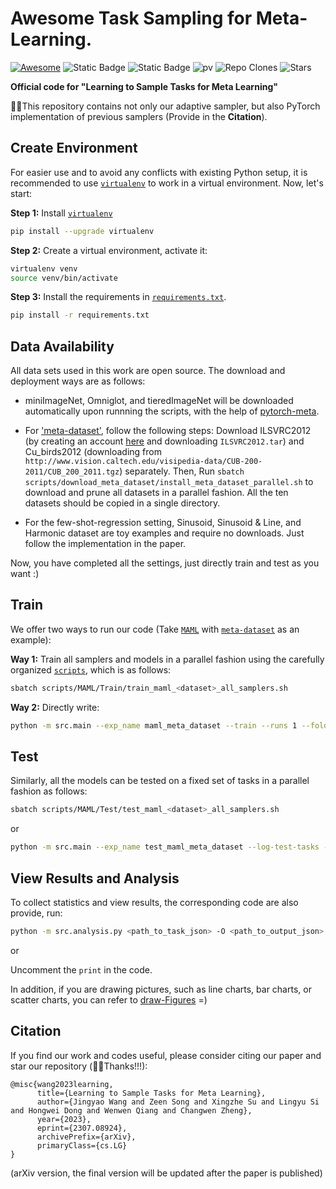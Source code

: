 # Awesome Task Sampling for Meta-Learning. 
[![Awesome](https://awesome.re/badge.svg)](https://awesome.re) 
![Static Badge](https://img.shields.io/badge/Meta_Learning-Task_Sampling-blue)
![Static Badge](https://img.shields.io/badge/to_be_continue-orange)
![pv](https://pageview.vercel.app/?github_user=WangJingyao07/Adaptive-Sampler)
![Repo Clones](https://img.shields.io/badge/Clones-41-blue)
![Stars](https://img.shields.io/github/stars/WangJingyao07/Adaptive-Sampler)

**Official code for "Learning to Sample Tasks for Meta Learning"**

🥇🌈This repository contains not only our adaptive sampler, but also PyTorch implementation of previous samplers (Provide in the **Citation**). 

## Create Environment

For easier use and to avoid any conflicts with existing Python setup, it is recommended to use [`virtualenv`](https://docs.python-guide.org/dev/virtualenvs/) to work in a virtual environment. Now, let's start:

**Step 1:** Install [`virtualenv`](https://docs.python-guide.org/dev/virtualenvs/)

```bash
pip install --upgrade virtualenv
```

**Step 2:** Create a virtual environment, activate it:

```bash
virtualenv venv
source venv/bin/activate
```

**Step 3:** Install the requirements in [`requirements.txt`](requirements.txt).

```bash
pip install -r requirements.txt
```

## Data Availability

All data sets used in this work are open source. The download and deployment ways are as follows:
​
* miniImageNet, Omniglot, and tieredImageNet will be downloaded automatically upon runnning the scripts, with the help of [pytorch-meta](https://github.com/tristandeleu/pytorch-meta).

* For ['meta-dataset'](https://github.com/google-research/meta-dataset/blob/e95c50658e4260b2ede08ede1129827b08477f1a/prepare_all_datasets.sh), follow the following steps: Download ILSVRC2012 (by creating an account [here](https://image-net.org/challenges/LSVRC/2012/index.php) and downloading `ILSVRC2012.tar`) and Cu_birds2012 (downloading from `http://www.vision.caltech.edu/visipedia-data/CUB-200-2011/CUB_200_2011.tgz`) separately. Then, Run `sbatch scripts/download_meta_dataset/install_meta_dataset_parallel.sh` to download and prune all datasets in a parallel fashion. All the ten datasets should be copied in a single directory.

* For the few-shot-regression setting, Sinusoid, Sinusoid & Line, and Harmonic dataset are toy examples and require no downloads. Just follow the implementation in the paper.

Now, you have completed all the settings, just directly train and test as you want :)


## Train

We offer two ways to run our code (Take [`MAML`](scripts/MAML) with [`meta-dataset`](scripts/MAML/Train/train_maml_metadataset_all_samplers.sh) as an example):

**Way 1:** Train all samplers and models in a parallel fashion using the carefully organized [`scripts`](scripts), which is as follows:

```bash
sbatch scripts/MAML/Train/train_maml_<dataset>_all_samplers.sh
```

**Way 2:** Directly write:

```bash
python -m src.main --exp_name maml_meta_dataset --train --runs 1 --folder $SLURM_TMPDIR/records --task_sampler $SLURM_ARRAY_TASK_ID --dataset meta_dataset --num-ways 5 --num-shots 1 --use-cuda --num-steps 5 --step-size 0.4 --meta-lr 0.001 --batch-size 16 --num-workers 0 --num-epochs 150 --num-adaptation-steps 5 --output-folder ./config/maml_meta_dataset_try_3/$SLURM_ARRAY_TASK_ID/
```

## Test

Similarly, all the models can be tested on a fixed set of tasks in a parallel fashion as follows:

```bash
sbatch scripts/MAML/Test/test_maml_<dataset>_all_samplers.sh
```

or

```bash
python -m src.main --exp_name test_maml_meta_dataset --log-test-tasks --runs 1 --folder $SLURM_TMPDIR/records --task_sampler $SLURM_ARRAY_TASK_ID --dataset meta_dataset --num-ways 5 --num-shots 1 --use-cuda --num-steps 5 --step-size 0.4 --meta-lr 0.001 --batch-size 1 --num-workers 0 --num-epochs 150 --output-folder ./config/maml_meta_dataset_try_2/$SLURM_ARRAY_TASK_ID/
```

## View Results and Analysis

To collect statistics and view results, the corresponding code are also provide, run:

```bash
python -m src.analysis.py <path_to_task_json> -O <path_to_output_json>
```

or 

Uncomment the `print` in the code.

In addition, if you are drawing pictures, such as line charts, bar charts, or scatter charts, you can refer to [draw-Figures](https://github.com/WangJingyao07/draw-Figures) =)


## Citation
If you find our work and codes useful, please consider citing our paper and star our repository (🥰🎉Thanks!!!):
```
@misc{wang2023learning,
      title={Learning to Sample Tasks for Meta Learning}, 
      author={Jingyao Wang and Zeen Song and Xingzhe Su and Lingyu Si and Hongwei Dong and Wenwen Qiang and Changwen Zheng},
      year={2023},
      eprint={2307.08924},
      archivePrefix={arXiv},
      primaryClass={cs.LG}
}
```
(arXiv version, the final version will be updated after the paper is published)








